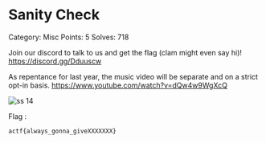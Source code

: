 # Sanity Check
Category: Misc
Points: 5
Solves: 718

Join our discord to talk to us and get the flag (clam might even say hi)! https://discord.gg/Dduuscw

As repentance for last year, the music video will be separate and on a strict opt-in basis. https://www.youtube.com/watch?v=dQw4w9WgXcQ

![ss 14](https://user-images.githubusercontent.com/73151978/113515716-6d8a0580-95a0-11eb-88b1-2e194ae59f54.PNG)

Flag :

```
actf{always_gonna_giveXXXXXXX}
```
